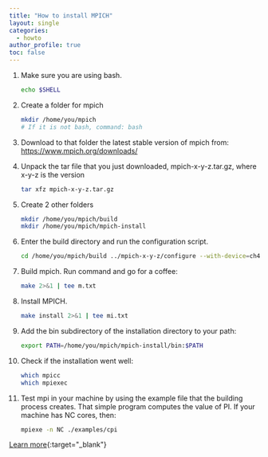```yaml
---
title: "How to install MPICH"
layout: single
categories:
  - howto
author_profile: true
toc: false
---
```




1. Make sure you are using bash. 

    ```bash
    echo $SHELL
    ``` 

2. Create a folder for mpich

    ```bash
    mkdir /home/you/mpich
    # If it is not bash, command: bash
    ```

3. Download to that folder the latest stable version of mpich from: <https://www.mpich.org/downloads/>

4. Unpack the tar file that you just downloaded, mpich-x-y-z.tar.gz, where x-y-z is the version

    ```bash
    tar xfz mpich-x-y-z.tar.gz
    ```

5. Create 2 other folders

    ```bash
    mkdir /home/you/mpich/build
    mkdir /home/you/mpich/mpich-install
    ```

6. Enter the build directory and run the configuration script.

    ```bash
    cd /home/you/mpich/build ../mpich-x-y-z/configure --with-device=ch4:ofi -prefix=/home/you/mpich/mpich-install 2>&1 | tee c.txt
    ```

7. Build mpich. Run command and go for a coffee:

    ```bash
    make 2>&1 | tee m.txt
    ```

8. Install MPICH.

    ```bash
    make install 2>&1 | tee mi.txt	
    ```

9. Add the bin subdirectory of the installation directory to your path:

    ```bash
    export PATH=/home/you/mpich/mpich-install/bin:$PATH
    ```

10. Check if the installation went well:

    ```bash
    which mpicc
    which mpiexec
    ```

11. Test mpi in your machine by using the example file that the building process creates. That simple program computes the value of PI. If your machine has NC cores, then:

    ```bash
    mpiexe -n NC ./examples/cpi
    ```

[Learn more](https://www.mpich.org/static/downloads/3.4.2/mpich-3.4.2-installguide.pdf){:target="_blank"}